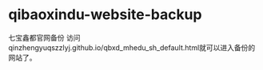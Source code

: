 # qibaoxindu-website-backup
七宝鑫都官网备份
访问qinzhengyuqszzlyj.github.io/qbxd_mhedu_sh_default.html就可以进入备份的网站了。
